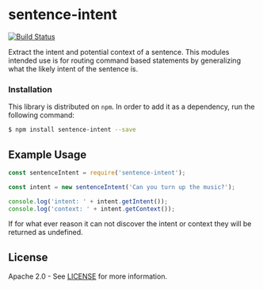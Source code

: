 # sentence-intent
[![Build Status](https://travis-ci.org/natelewis/sentence-intent.svg?branch=master)](https://travis-ci.org/natelewis/sentence-intent)

Extract the intent and potential context of a sentence.  This modules intended use is for routing command based statements by generalizing what the likely intent of the sentence is.

### Installation
This library is distributed on `npm`. In order to add it as a dependency, run the following command:

``` sh
$ npm install sentence-intent --save
```

## Example Usage

```javascript
const sentenceIntent = require('sentence-intent');

const intent = new sentenceIntent('Can you turn up the music?');

console.log('intent: ' + intent.getIntent());
console.log('context: ' + intent.getContext());
```

If for what ever reason it can not discover the intent or context they will be returned as undefined.

## License

Apache 2.0 - See [LICENSE][license] for more information.

[license]: LICENSE
